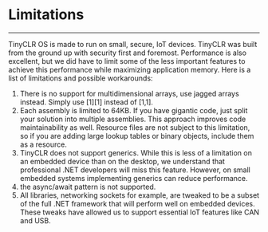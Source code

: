 # Limitations
---
TinyCLR OS is made to run on small, secure, IoT devices. TinyCLR was built from the ground up with security first and foremost. Performance is also excellent, but we did have to limit some of the less important features to achieve this performance while maximizing application memory. Here is a list of limitations and possible workarounds:

1.	There is no support for multidimensional arrays, use jagged arrays instead. Simply use [1][1] instead of [1,1].
2.	Each assembly is limited to 64KB. If you have gigantic code, just split your solution into multiple assemblies. This approach improves code maintainability as well. Resource files are not subject to this limitation, so if you are adding large lookup tables or binary objects, include them as a resource.
3.	TinyCLR does not support generics. While this is less of a limitation on an embedded device than on the desktop, we understand that professional .NET developers will miss this feature. However, on small embedded systems implementing generics can reduce performance.
4.	the async/await pattern is not supported.
5.	All libraries, networking sockets for example, are tweaked to be a subset of the full .NET framework that will perform well on embedded devices. These tweaks have allowed us to support essential IoT features like CAN and USB.

